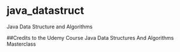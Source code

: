 # java_datastruct
Java Data Structure and Algorithms

##Credits to the Udemy Course
Java Data Structures And Algorithms Masterclass
